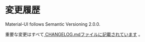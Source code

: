 # 変更履歴

<p class="description">Material-UI follows Semantic Versioning 2.0.0.</p>

重要な変更はすべて[ CHANGELOG.mdファイルに記載されています](https://github.com/mui-org/material-ui/blob/next/CHANGELOG.md) 。